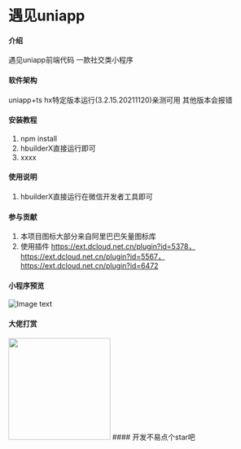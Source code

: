# 遇见uniapp

#### 介绍
遇见uniapp前端代码 一款社交类小程序

#### 软件架构
uniapp+ts   hx特定版本运行(3.2.15.20211120)亲测可用 其他版本会报错


#### 安装教程

1.  npm install
2.  hbuilderX直接运行即可
3.  xxxx

#### 使用说明

1. hbuilderX直接运行在微信开发者工具即可

#### 参与贡献

1.  本项目图标大部分来自阿里巴巴矢量图标库
2.  使用插件 https://ext.dcloud.net.cn/plugin?id=5378，https://ext.dcloud.net.cn/plugin?id=5567，https://ext.dcloud.net.cn/plugin?id=6472


#### 小程序预览
 ![Image text](https://songhan.top/files/applets.jpg)
#### 大佬打赏
<img src="https://songhan.top/pay.jpg" width="200" height="200" />
####  开发不易点个star吧
